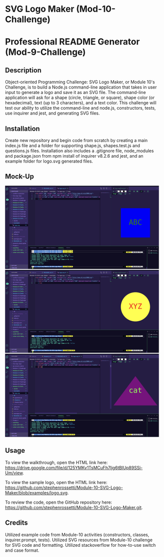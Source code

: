 # SVG Logo Maker (Mod-10-Challenge)

# Professional README Generator (Mod-9-Challenge)

## Description

Object-oriented Programming Challenge: SVG Logo Maker, or Module 10's Challenge, is to build a Node.js command-line application that takes in user input to generate a logo and save it as an SVG file. The command-line application will ask for a shape (circle, triangle, or square), shape color (or hexadecimal), text (up to 3 characters), and a text color. This challenge will test our ability to utilize the command-line and node.js, constructors, tests, use inquirer and jest, and generating SVG files.

## Installation

Create new repository and begin code from scratch by creating a main index.js file and a folder for supporting shape.js, shapes.test.js and questions.js files. Installation also includes a .gitignore file, node_modules and package.json from npm install of inquirer v8.2.6 and jest, and an example folder for logo.svg generated files.

## Mock-Up

![alt text](https://github.com/stephenrossetti/Module-10-SVG-Logo-Maker/blob/main/examples/MockUp1.png)
![alt text](https://github.com/stephenrossetti/Module-10-SVG-Logo-Maker/blob/main/examples/MockUp2.png)
![alt text](https://github.com/stephenrossetti/Module-10-SVG-Logo-Maker/blob/main/examples/MockUp3.png)

## Usage

To view the walkthrough, open the HTML link here: https://drive.google.com/file/d/125YMKv1TsMCuFh7ljg6tBIUp89SSi-Um/view.

To view the sample logo, open the HTML link here: https://github.com/stephenrossetti/Module-10-SVG-Logo-Maker/blob/examples/logo.svg.

To review the code, open the GitHub repository here: https://github.com/stephenrossetti/Module-10-SVG-Logo-Maker.git.

## Credits

Utilized example code from Module-10 activities (constructors, classes, inquirer.prompt, tests). Utilized SVG resources from Module-10 challenge for SVG code and formatting. Utilized stackoverflow for how-to-use switch and case format.